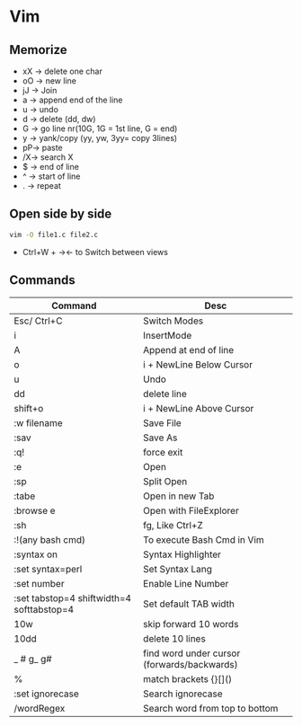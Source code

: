 # Vim

## Memorize

- xX -> delete one char
- oO -> new line
- jJ -> Join
- a -> append end of the line
- u -> undo
- d -> delete (dd, dw)
- G -> go line nr(10G, 1G = 1st line, G = end)
- y -> yank/copy (yy, yw, 3yy= copy 3lines)
- pP-> paste
- /X-> search X
- \$ -> end of line
- ^ -> start of line
- . -> repeat

## Open side by side

```bash
vim -O file1.c file2.c
```

- Ctrl+W + →← to Switch between views

## Commands

| Command                                   | Desc                                        |
| ----------------------------------------- | ------------------------------------------- |
| Esc/ Ctrl+C                               | Switch Modes                                |
| i                                         | InsertMode                                  |
| A                                         | Append at end of line                       |
| o                                         | i + NewLine Below Cursor                    |
| u                                         | Undo                                        |
| dd                                        | delete line                                 |
| shift+o                                   | i + NewLine Above Cursor                    |
| :w filename                               | Save File                                   |
| :sav                                      | Save As                                     |
| :q!                                       | force exit                                  |
| :e                                        | Open                                        |
| :sp                                       | Split Open                                  |
| :tabe                                     | Open in new Tab                             |
| :browse e                                 | Open with FileExplorer                      |
| :sh                                       | fg, Like Ctrl+Z                             |
| :!(any bash cmd)                          | To execute Bash Cmd in Vim                  |
| :syntax on                                | Syntax Highlighter                          |
| :set syntax=perl                          | Set Syntax Lang                             |
| :set number                               | Enable Line Number                          |
| :set tabstop=4 shiftwidth=4 softtabstop=4 | Set default TAB width                       |
| 10w                                       | skip forward 10 words                       |
| 10dd                                      | delete 10 lines                             |
| _ # g_ g#                                 | find word under cursor (forwards/backwards) |
| %                                         | match brackets {}[]\(\)                     |
| :set ignorecase                           | Search ignorecase                           |
| /wordRegex                                | Search word from top to bottom              |
